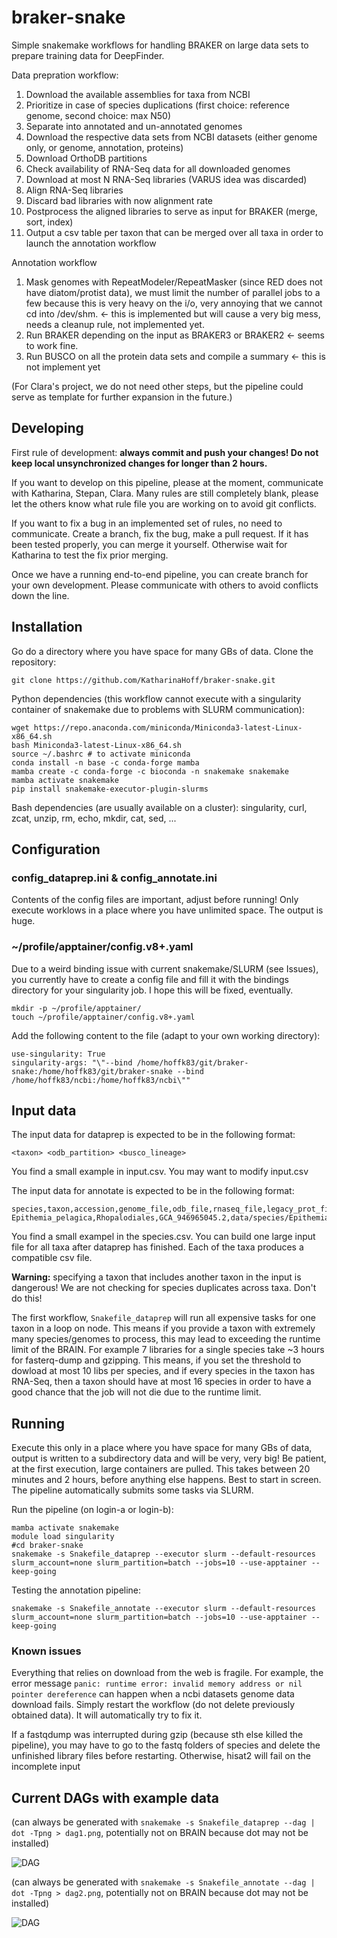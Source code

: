 # braker-snake

Simple snakemake workflows for handling BRAKER on large data sets to prepare training data for DeepFinder. 

Data prepration workflow:

1. Download the available assemblies for taxa from NCBI
2. Prioritize in case of species duplications (first choice: reference genome, second choice: max N50)
3. Separate into annotated and un-annotated genomes
4. Download the respective data sets from NCBI datasets (either genome only, or genome, annotation, proteins)
5. Download OrthoDB partitions
6. Check availability of RNA-Seq data for all downloaded genomes
7. Download at most N RNA-Seq libraries (VARUS idea was discarded)
8. Align RNA-Seq libraries
9. Discard bad libraries with now alignment rate
10. Postprocess the aligned libraries to serve as input for BRAKER (merge, sort, index)
11. Output a csv table per taxon that can be merged over all taxa in order to launch the annotation workflow

Annotation workflow

1. Mask genomes with RepeatModeler/RepeatMasker (since RED does not have diatom/protist data), we must limit the number of parallel jobs to a few because this is very heavy on the i/o, very annoying that we cannot cd into /dev/shm. <- this is implemented but will cause a very big mess, needs a cleanup rule, not implemented yet.
2. Run BRAKER depending on the input as BRAKER3 or BRAKER2 <- seems to work fine.
3. Run BUSCO on all the protein data sets and compile a summary <- this is not implement yet

(For Clara's project, we do not need other steps, but the pipeline could serve as template for further expansion in the future.)

## Developing

First rule of development: **always commit and push your changes! Do not keep local unsynchronized changes for longer than 2 hours.**

If you want to develop on this pipeline, please at the moment, communicate with Katharina, Stepan, Clara. Many rules are still completely blank, please let the others know what rule file you are working on to avoid git conflicts.

If you want to fix a bug in an implemented set of rules, no need to communicate. Create a branch, fix the bug, make a pull request. If it has been tested properly, you can merge it yourself. Otherwise wait for Katharina to test the fix prior merging.

Once we have a running end-to-end pipeline, you can create branch for your own development. Please communicate with others to avoid conflicts down the line.

## Installation

Go do a directory where you have space for many GBs of data. Clone the repository:

```git clone https://github.com/KatharinaHoff/braker-snake.git```

Python dependencies (this workflow cannot execute with a singularity container of snakemake due to problems with SLURM communication):

```
wget https://repo.anaconda.com/miniconda/Miniconda3-latest-Linux-x86_64.sh
bash Miniconda3-latest-Linux-x86_64.sh
source ~/.bashrc # to activate miniconda
conda install -n base -c conda-forge mamba
mamba create -c conda-forge -c bioconda -n snakemake snakemake
mamba activate snakemake
pip install snakemake-executor-plugin-slurms
```

Bash dependencies (are usually available on a cluster): singularity, curl, zcat, unzip, rm, echo, mkdir, cat, sed, ...

## Configuration

### config_dataprep.ini & config_annotate.ini

Contents of the config files are important, adjust before running! Only execute worklows in a place where you have unlimited space. The output is huge.

### ~/profile/apptainer/config.v8+.yaml

Due to a weird binding issue with current snakemake/SLURM (see Issues), you currently have to create a config file and fill it with the bindings directory for your singularity job. I hope this will be fixed, eventually.

```
mkdir -p ~/profile/apptainer/
touch ~/profile/apptainer/config.v8+.yaml
```

Add the following content to the file (adapt to your own working directory):

```
use-singularity: True
singularity-args: "\"--bind /home/hoffk83/git/braker-snake:/home/hoffk83/git/braker-snake --bind /home/hoffk83/ncbi:/home/hoffk83/ncbi\""
```

## Input data

The input data for dataprep is expected to be in the following format:

```
<taxon> <odb_partition> <busco_lineage>
```

You find a small example in input.csv.  You may want to modify input.csv

The input data for annotate is expected to be in the following format:

```
species,taxon,accession,genome_file,odb_file,rnaseq_file,legacy_prot_file,annotation_file,busco_lineage
Epithemia_pelagica,Rhopalodiales,GCA_946965045.2,data/species/Epithemia_pelagica/genome/genome.fa,data/orthodb/Stramenopiles.fa,,,,stramenopiles_odb10
```

You find a small exampel in the species.csv. You can build one large input file for all taxa after dataprep has finished. Each of the taxa produces a compatible csv file.

**Warning:** specifying a taxon that includes another taxon in the input is dangerous! We are not checking for species duplicates across taxa. Don't do this!

The first workflow, `Snakefile_dataprep` will run all expensive tasks for one taxon in a loop on node. This means if you provide a taxon with extremely many species/genomes to process, this may lead to exceeding the runtime limit of the BRAIN. For example 7 libraries for a single species take ~3 hours for fasterq-dump and gzipping. This means, if you set the threshold to dowload at most 10 libs per species, and if every species in the taxon has RNA-Seq, then a taxon should have at most 16 species in order to have a good chance that the job will not die due to the runtime limit.

## Running

Execute this only in a place where you have space for many GBs of data, output is written to a subdirectory data and will be very, very big! Be patient, at the first execution, large containers are pulled. This takes between 20 minutes and 2 hours, before anything else happens. Best to start in screen. The pipeline automatically submits some tasks via SLURM.

Run the pipeline (on login-a or login-b):

```
mamba activate snakemake
module load singularity
#cd braker-snake
snakemake -s Snakefile_dataprep --executor slurm --default-resources slurm_account=none slurm_partition=batch --jobs=10 --use-apptainer --keep-going
```

Testing the annotation pipeline:

```
snakemake -s Snakefile_annotate --executor slurm --default-resources slurm_account=none slurm_partition=batch --jobs=10 --use-apptainer --keep-going
```

### Known issues

Everything that relies on download from the web is fragile. For example, the error message `panic: runtime error: invalid memory address or nil pointer dereference` can happen when a ncbi datasets genome data download fails. Simply restart the workflow (do not delete previously obtained data). It will automatically try to fix it.

If a fastqdump was interrupted during gzip (because sth else killed the pipeline), you may have to go to the fastq folders of species and delete the unfinished library files before restarting. Otherwise, hisat2 will fail on the incomplete input

## Current DAGs with example data

(can always be generated with `snakemake -s Snakefile_dataprep --dag | dot -Tpng > dag1.png`, potentially not on BRAIN because dot may not be installed)

![DAG](dag1.png)

(can always be generated with `snakemake -s Snakefile_annotate --dag | dot -Tpng > dag2.png`, potentially not on BRAIN because dot may not be installed)

![DAG](dag2.png)
